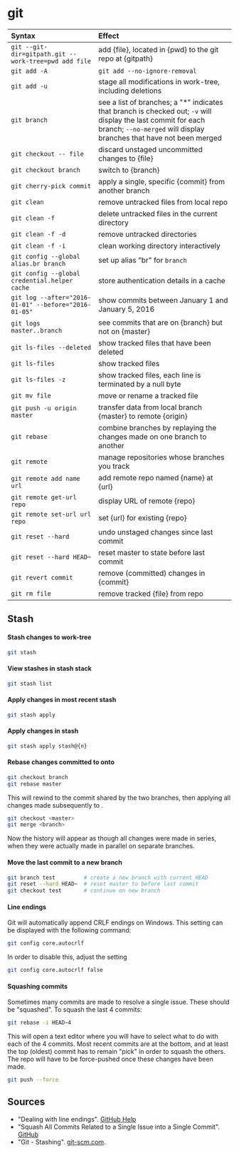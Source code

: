 # git

Syntax | Effect
:--- | :---
`git --git-dir=gitpath.git --work-tree=pwd add file` | add {file}, located in {pwd} to the git repo at {gitpath}
`git add -A` | `git add --no-ignore-removal` | update index to include all files in the working tree, including removals
`git add -u` | stage all modifications in work-tree, including deletions
`git branch` | see a list of branches; a "*" indicates that branch is checked out; `-v` will display the last commit for each branch; `--no-merged` will display branches that have not been merged
`git checkout -- file` | discard unstaged uncommitted changes to {file}
`git checkout branch` | switch to {branch}
`git cherry-pick commit` | apply a single, specific {commit} from another branch
`git clean` | remove untracked files from local repo
`git clean -f` | delete untracked files in the current directory
`git clean -f -d` | remove untracked directories
`git clean -f -i` | clean working directory interactively
`git config --global alias.br branch` | set up alias "br" for `branch`
`git config --global credential.helper cache` | store authentication details in a cache
`git log --after="2016-01-01" --before="2016-01-05"` | show commits between January 1 and January 5, 2016
`git logs master..branch` | see commits that are on {branch} but not on {master}
`git ls-files --deleted` | show tracked files that have been deleted
`git ls-files` | show tracked files
`git ls-files -z` | show tracked files, each line is terminated by a null byte
`git mv file` | move or rename a tracked file
`git push -u origin master` | transfer data from local branch {master} to remote {origin}
`git rebase` | combine branches by replaying the changes made on one branch to another
`git remote` | manage repositories whose branches you track
`git remote add name url`| add remote repo named {name} at {url}
`git remote get-url repo` | display URL of remote {repo}
`git remote set-url url repo` | set {url} for existing {repo}
`git reset --hard` | undo unstaged changes since last commit
`git reset --hard HEAD~` | reset master to state before last commit
`git revert commit` | remove (committed) changes in {commit}
`git rm file` | remove tracked {file} from repo


## Stash
#### Stash changes to work-tree
```bash
git stash
```
#### View stashes in stash stack
```bash
git stash list
```
#### Apply changes in most recent stash
```bash
git stash apply
```
#### Apply changes in stash <n>
```bash
git stash apply stash@{n}
```
#### Rebase changes committed to <branch> onto <master>
```sh
git checkout branch
git rebase master
```
This will rewind <branch> to the commit shared by the two branches, then applying all changes made subsequently to <master>. 
```sh
git checkout <master>
git merge <branch>
```
Now the history will appear as though all changes were made in series, when they were actually made in parallel on separate branches.
#### Move the last commit to a new branch
```sh
git branch test         # create a new branch with current HEAD
git reset --hard HEAD~  # reset master to before last commit 
git checkout test       # continue on new branch
```
#### Line endings
Git will automatically append CRLF endings on Windows. This setting can be displayed with the following command:
```bash
git config core.autocrlf
```
In order to disable this, adjust the setting
```bash
git config core.autocrlf false
```
#### Squashing commits
Sometimes many commits are made to resolve a single issue. These should be "squashed". To squash the last 4 commits:
```bash
git rebase -i HEAD~4
```
This will open a text editor where you will have to select what to do with each of the 4 commits. Most recent commits are at the bottom, and at least the top (oldest) commit has to remain "pick" in order to squash the others.
The repo will have to be force-pushed once these changes have been made. 
```bash
git push --force
```
## Sources
  - "Dealing with line endings". [GitHub Help](https://help.github.com/en/articles/dealing-with-line-endings)
  - "Squash All Commits Related to a Single Issue into a Single Commit". [GitHub](https://github.com/todotxt/todo.txt-android/wiki/Squash-All-Commits-Related-to-a-Single-Issue-into-a-Single-Commit)
  - "Git - Stashing". [git-scm.com](https://git-scm.com/book/en/v1/Git-Tools-Stashing).